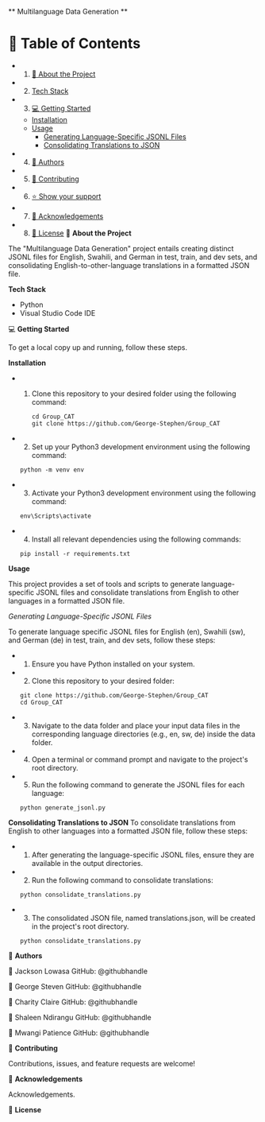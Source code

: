 ** Multilanguage Data Generation **

# 📗 Table of Contents

- 1. [📖 About the Project](#-about-the-project)
- 2. [Tech Stack](#tech-stack)
- 3. [💻 Getting Started](#-getting-started)
   - [Installation](#installation)
   - [Usage](#usage)
     - [Generating Language-Specific JSONL Files](#generating-language-specific-jsonl-files)
     - [Consolidating Translations to JSON](#consolidating-translations-to-json)
- 4. [👥 Authors](#-authors)
- 5. [🤝 Contributing](#-contributing)
- 6. [⭐️ Show your support](#-show-your-support)
- 7. [🙏 Acknowledgements](#-acknowledgements)
- 8. [📝 License](#-license)
 
📖 **About the Project**

The "Multilanguage Data Generation" project entails creating distinct JSONL files for English, Swahili, and German in test, train, and dev sets, and consolidating English-to-other-language translations in a formatted JSON file.

**Tech Stack**

- Python
- Visual Studio Code IDE

💻 **Getting Started**

To get a local copy up and running, follow these steps.

**Installation**

- 1. Clone this repository to your desired folder using the following command:

      ```shell
      cd Group_CAT 
      git clone https://github.com/George-Stephen/Group_CAT

- 2. Set up your Python3 development environment using the following command:

   ```shell
   python -m venv env

- 3. Activate your Python3 development environment using the following command:

   ```shell
   env\Scripts\activate

- 4. Install all relevant dependencies using the following commands:

   ```shell
   pip install -r requirements.txt

**Usage**

This project provides a set of tools and scripts to generate language-specific JSONL files and consolidate translations from English to other languages in a formatted JSON file.

*Generating Language-Specific JSONL Files*

To generate language specific JSONL files for English (en), Swahili (sw), and German (de) in test, train, and dev sets, follow these steps:

- 1. Ensure you have Python installed on your system.
- 2. Clone this repository to your desired folder:
   ```shell
   git clone https://github.com/George-Stephen/Group_CAT
   cd Group_CAT

- 3. Navigate to the data folder and place your input data files in the corresponding language directories (e.g., en, sw, de) inside the data folder.
- 4. Open a terminal or command prompt and navigate to the project's root directory.
- 5. Run the following command to generate the JSONL files for each language:
   ```shell
   python generate_jsonl.py

**Consolidating Translations to JSON**
To consolidate translations from English to other languages into a formatted JSON file, follow these steps:

- 1. After generating the language-specific JSONL files, ensure they are available in the output directories.
- 2. Run the following command to consolidate translations:
   ```shell
   python consolidate_translations.py

- 3. The consolidated JSON file, named translations.json, will be created in the project's root directory.
   ```shell
   python consolidate_translations.py

👥 **Authors**

👤 Jackson Lowasa
      GitHub: @githubhandle

👤 George Steven
      GitHub: @githubhandle
      
👤 Charity Claire
      GitHub: @githubhandle

👤 Shaleen Ndirangu
      GitHub: @githubhandle

👤 Mwangi Patience
      GitHub: @githubhandle


🤝 **Contributing**

Contributions, issues, and feature requests are welcome!

🙏 **Acknowledgements**

Acknowledgements.

📝 **License**




















